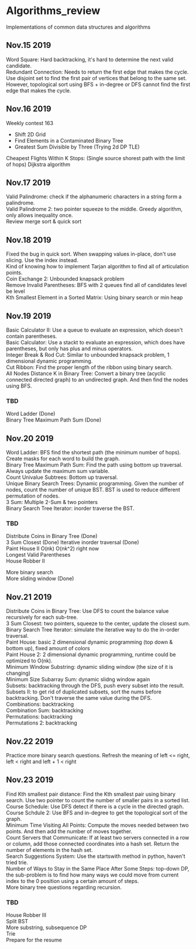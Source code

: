 # Algorithms_review
Implementations of common data structures and algorithms


## Nov.15 2019
Word Square: Hard backtracking, it's hard to determine the next valid candidate.  
Redundant Connection: Needs to return the first edge that makes the cycle. Use disjoint set to find the first pair of vertices that belong to the same set. However, topological sort using BFS + in-degree or DFS cannot find the first edge that makes the cycle.


## Nov.16 2019
Weekly contest 163
- Shift 2D Grid
- Find Elements in a Contaminated Binary Tree
- Greatest Sum Divisible by Three (Trying 2d DP TLE)

Cheapest Flights Within K Stops: (Single source shorest path with the limit of hops) Dijkstra algorithm


## Nov.17 2019
Valid Palindrome: check if the alphanumeric characters in a string form a palindrome.  
Valid Palindrome 2: two pointer squeeze to the middle. Greedy algorithm, only allows inequality once.  
Review merge sort & quick sort


## Nov.18 2019
Fixed the bug in quick sort. When swapping values in-place, don't use slicing. Use the index instead.  
Kind of knowing how to implement Tarjan algorithm to find all of articulation points.  
Coin Exchange 2: Unbounded knapsack problem  
Remove Invalid Parentheses: BFS with 2 queues find all of candidates level be level  
Kth Smallest Element in a Sorted Matrix: Using binary search or min heap  


## Nov.19 2019
Basic Calculator II: Use a queue to evaluate an expression, which doesn't contain parentheses.  
Basic Calculator: Use a stackt to evaluate an expression, which does have parentheses, but only has plus and minus operators.  
Integer Break & Rod Cut: Similar to unbounded knapsack problem, 1 dimensional dynamic programming.  
Cut Ribbon: Find the proper length of the ribbon using binary search.  
All Nodes Distance K in Binary Tree: Convert a binary tree (acyclic connected directed graph) to an undirected graph. And then find the nodes using BFS.  

### TBD
Word Ladder (Done)  
Binary Tree Maximum Path Sum (Done)


## Nov.20 2019
Word Ladder: BFS find the shortest path (the minimum number of hops). Create masks for each word to build the graph.  
Binary Tree Maximum Path Sum: Find the path using bottom up traversal. Always update the maximum sum variable.  
Count Univalue Subtrees: Bottom up traversal.  
Unique Binary Search Trees: Dynamic programming. Given the number of nodes, count the number of unique BST. BST is used to reduce different permutation of nodes.  
3 Sum: Multiple 2-Sum & two pointers  
Binary Search Tree Iterator: inorder traverse the BST.  

### TBD
Distribute Coins in Binary Tree (Done)  
3 Sum Closest  (Done)
Iterative inorder traversal  (Done)  
Paint House II O(nk) O(nk^2) right now  
Longest Valid Parentheses  
House Robber II  

More binary search  
More sliding window  (Done)

## Nov.21 2019 
Distribute Coins in Binary Tree: Use DFS to count the balance value recursively for each sub-tree.  
3 Sum Closest: two pointers, squeeze to the center, update the closest sum.  
Binary Search Tree Iterator: simulate the iterative way to do the in-order traversal.  
Paint House: basic 2 dimensional dynamic programming (top down & bottom up), fixed amount of colors  
Paint House 2: 2 dimensional dynamic programming, runtime could be optimized to O(nk).  
Minimum Window Substring: dynamic sliding window (the size of it is changing)  
Minimum Size Subarray Sum: dynamic slidng window again  
Subsets: backtracking through the DFS, push every subset into the result.  
Subsets II: to get rid of duplicated subsets, sort the nums before backtracking. Don't traverse the same value during the DFS.  
Combinations: backtracking  
Combination Sum: backtracking  
Permutations: backtracking  
Permutations 2: backtracking  

## Nov.22 2019
Practice more binary search questions.
Refresh the meaning of left <= right, left < right and left + 1 < right  

## Nov.23 2019
Find Kth smallest pair distance: Find the Kth smallest pair using binary search. Use two pointer to count the number of smaller pairs in a sorted list.  
Course Schedule: Use DFS detect if there is a cycle in the directed graph.  
Course Schdule 2: Use BFS and in-degree to get the topological sort of the graph.  
Minimum Time Visiting All Points: Compute the moves needed between two points. And then add the number of moves together.  
Count Servers that Communicate: If at least two servers connected in a row or column, add those connected coordinates into a hash set. Return the number of elements in the hash set.  
Search Suggestions System: Use the startswith method in python, haven't tried trie.  
Number of Ways to Stay in the Same Place After Some Steps: top-down DP, the sub-problem is to find how many ways we could move from current index to the 0 position using a certain amount of steps.  
More binary tree questions regarding recursion.  

### TBD
House Robber III  
Split BST  
More substring, subsequence DP  
Trie  
Prepare for the resume  